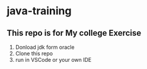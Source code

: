 # java-training

## This repo is for My college Exercise 

1. Donload jdk form oracle 
2. Clone this repo 
3. run in VSCode or your own IDE 


